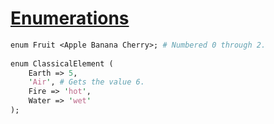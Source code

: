 [1]: http://rosettacode.org/wiki/Enumerations

# [Enumerations][1]

```perl
enum Fruit <Apple Banana Cherry>; # Numbered 0 through 2.
 
enum ClassicalElement (
    Earth => 5,
    'Air', # Gets the value 6.
    Fire => 'hot',
    Water => 'wet'
);
```